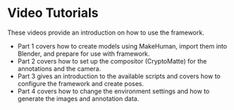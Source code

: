 # Video Tutorials

These videos provide an introduction on how to use the framework.
* Part 1 covers how to create models using MakeHuman, import them into Blender, and prepare for use with framework.
* Part 2 covers how to set up the compositor (CryptoMatte) for the annotations and the camera.
* Part 3 gives an introduction to the available scripts and covers how to configure the framework and create poses.
* Part 4 covers how to change the environment settings and how to generate the images and annotation data.